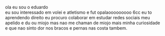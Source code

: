 ola eu sou o eduardo  
eu sou interessado em volei e atletismo e fut  opalaooooooooo 6cc
eu to aprendendo direito
eu procuro colaborar em  estudar
redes sociais
meu apelido e du ou miojo mas nao me chaman de miojo mais
minha curiosidade e que nao sinto dor nos bracos e pernas nas costa tambem.

